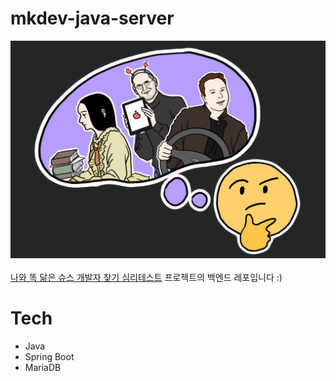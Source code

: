 # mkdev-java-server
![](https://github.com/mkdev-genie/mkdev-front/blob/main/public/img-thumbnail.jpg?raw=true)
<br /><br />
[나와 똑 닮은 슈스 개발자 찾기 심리테스트](https://mkdev.netlify.app) 프로젝트의 백엔드 레포입니다 :)  


# Tech
- Java
- Spring Boot
- MariaDB
